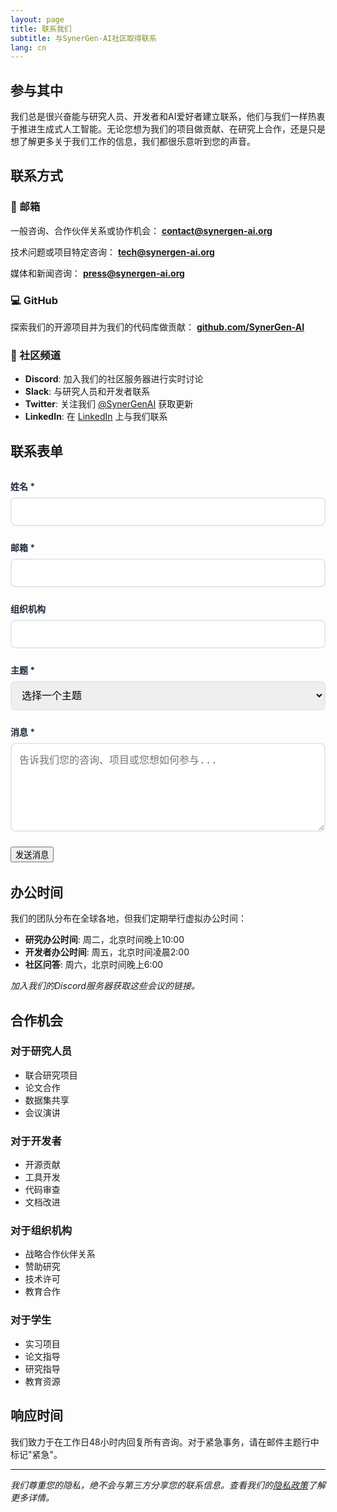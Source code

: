 ```yaml
---
layout: page
title: 联系我们
subtitle: 与SynerGen-AI社区取得联系
lang: cn
---
```


## 参与其中

我们总是很兴奋能与研究人员、开发者和AI爱好者建立联系，他们与我们一样热衷于推进生成式人工智能。无论您想为我们的项目做贡献、在研究上合作，还是只是想了解更多关于我们工作的信息，我们都很乐意听到您的声音。

## 联系方式

### 📧 邮箱
一般咨询、合作伙伴关系或协作机会：
**[contact@synergen-ai.org](mailto:contact@synergen-ai.org)**

技术问题或项目特定咨询：
**[tech@synergen-ai.org](mailto:tech@synergen-ai.org)**

媒体和新闻咨询：
**[press@synergen-ai.org](mailto:press@synergen-ai.org)**

### 💻 GitHub
探索我们的开源项目并为我们的代码库做贡献：
**[github.com/SynerGen-AI](https://github.com/SynerGen-AI)**

### 💬 社区频道

- **Discord**: 加入我们的社区服务器进行实时讨论
- **Slack**: 与研究人员和开发者联系
- **Twitter**: 关注我们 [@SynerGenAI](https://twitter.com/SynerGenAI) 获取更新
- **LinkedIn**: 在 [LinkedIn](https://linkedin.com/company/synergen-ai) 上与我们联系

## 联系表单

<form id="contact-form" class="contact-form">
  <div class="form-group">
    <label for="name">姓名 *</label>
    <input type="text" id="name" name="name" required>
  </div>
  
  <div class="form-group">
    <label for="email">邮箱 *</label>
    <input type="email" id="email" name="email" required>
  </div>
  
  <div class="form-group">
    <label for="organization">组织机构</label>
    <input type="text" id="organization" name="organization">
  </div>
  
  <div class="form-group">
    <label for="subject">主题 *</label>
    <select id="subject" name="subject" required>
      <option value="">选择一个主题</option>
      <option value="collaboration">研究合作</option>
      <option value="contribution">项目贡献</option>
      <option value="partnership">合作机会</option>
      <option value="support">技术支持</option>
      <option value="media">媒体咨询</option>
      <option value="other">其他</option>
    </select>
  </div>
  
  <div class="form-group">
    <label for="message">消息 *</label>
    <textarea id="message" name="message" rows="6" required placeholder="告诉我们您的咨询、项目或您想如何参与..."></textarea>
  </div>
  
  <button type="submit" class="btn btn-primary">发送消息</button>
</form>

## 办公时间

我们的团队分布在全球各地，但我们定期举行虚拟办公时间：

- **研究办公时间**: 周二，北京时间晚上10:00
- **开发者办公时间**: 周五，北京时间凌晨2:00
- **社区问答**: 周六，北京时间晚上6:00

*加入我们的Discord服务器获取这些会议的链接。*

## 合作机会

### 对于研究人员
- 联合研究项目
- 论文合作
- 数据集共享
- 会议演讲

### 对于开发者
- 开源贡献
- 工具开发
- 代码审查
- 文档改进

### 对于组织机构
- 战略合作伙伴关系
- 赞助研究
- 技术许可
- 教育合作

### 对于学生
- 实习项目
- 论文指导
- 研究指导
- 教育资源

## 响应时间

我们致力于在工作日48小时内回复所有咨询。对于紧急事务，请在邮件主题行中标记"紧急"。

---

*我们尊重您的隐私，绝不会与第三方分享您的联系信息。查看我们的[隐私政策](/cn/privacy/)了解更多详情。*

<style>
.contact-form {
  max-width: 600px;
  margin: 2rem 0;
}

.form-group {
  margin-bottom: 1.5rem;
}

.form-group label {
  display: block;
  margin-bottom: 0.5rem;
  font-weight: 600;
  color: #1e293b;
}

.form-group input,
.form-group select,
.form-group textarea {
  width: 100%;
  padding: 0.75rem;
  border: 2px solid #e2e8f0;
  border-radius: 8px;
  font-size: 1rem;
  transition: border-color 0.3s ease;
}

.form-group input:focus,
.form-group select:focus,
.form-group textarea:focus {
  outline: none;
  border-color: #2563eb;
}

.form-group textarea {
  resize: vertical;
  min-height: 120px;
}
</style>